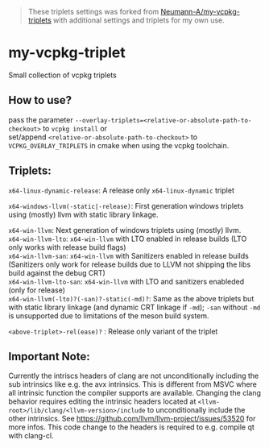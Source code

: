 > These triplets settings was forked from [Neumann-A/my-vcpkg-triplets](https://github.com/Neumann-A/my-vcpkg-triplets/actions/workflows/ci.yml) with additional settings and triplets for my own use.
# my-vcpkg-triplet
Small collection of vcpkg triplets

## How to use?
pass the parameter `--overlay-triplets=<relative-or-absolute-path-to-checkout>` to `vcpkg install` or  
set/append `<relative-or-absolute-path-to-checkout>` to `VCPKG_OVERLAY_TRIPLETS` in cmake when using the vcpkg toolchain. 

## Triplets:

`x64-linux-dynamic-release`: A release only `x64-linux-dynamic` triplet

`x64-windows-llvm(-static|-release)`: First generation windows triplets using (mostly) llvm with static library linkage.


`x64-win-llvm`: Next generation of windows triplets using (mostly) llvm.  
`x64-win-llvm-lto`: `x64-win-llvm` with LTO enabled in release builds (LTO only works with release build flags)  
`x64-win-llvm-san`: `x64-win-llvm` with Sanitizers enabled in release builds (Sanitizers only work for release builds due to LLVM not shipping the libs build against the debug CRT)  
`x64-win-llvm-lto-san`: `x64-win-llvm` with LTO and sanitizers enableded (only for release)  
`x64-win-llvm(-lto)?(-san)?-static(-md)?`: Same as the above triplets but with static library linkage (and dynamic CRT linkage if `-md`); `-san` without `-md` is unsupported due to limitations of the meson build system.

`<above-triplet>-rel(ease)?` : Release only variant of the triplet

## Important Note:
Currently the intriscs headers of clang are not unconditionally including the sub intrinsics like e.g. the avx intrinsics.
This is different from MSVC where all intrinsic function the compiler supports are available.
Changing the clang behavior requires editing the intrinsic headers located at `<llvm-root>/lib/clang/<llvm-version>/include` to unconditionally include the other intrinsics.
See https://github.com/llvm/llvm-project/issues/53520 for more infos. This code change to the headers is required to e.g. compile qt with clang-cl.